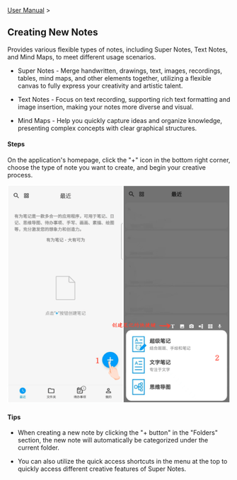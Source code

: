 
[User Manual](/dragonnest/drawnote/manual/zh) >

Creating New Notes
---
Provides various flexible types of notes, including Super Notes, Text Notes, and Mind Maps, to meet different usage scenarios.

- Super Notes - Merge handwritten, drawings, text, images, recordings, tables, mind maps, and other elements together, utilizing a flexible canvas to fully express your creativity and artistic talent.

- Text Notes - Focus on text recording, supporting rich text formatting and image insertion, making your notes more diverse and visual.

- Mind Maps - Help you quickly capture ideas and organize knowledge, presenting complex concepts with clear graphical structures.

#### Steps

On the application's homepage, click the "+" icon in the bottom right corner, choose the type of note you want to create, and begin your creative process.

![new_note](imgs/new_note01.png)

#### Tips

- When creating a new note by clicking the "+ button" in the "Folders" section, the new note will automatically be categorized under the current folder.

- You can also utilize the quick access shortcuts in the menu at the top to quickly access different creative features of Super Notes.